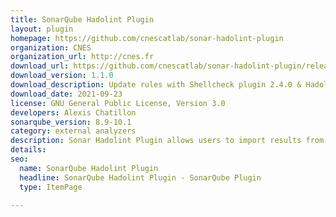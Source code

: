 ```yaml
---
title: SonarQube Hadolint Plugin
layout: plugin
homepage: https://github.com/cnescatlab/sonar-hadolint-plugin
organization: CNES
organization_url: http://cnes.fr
download_url: https://github.com/cnescatlab/sonar-hadolint-plugin/releases/download/1.1.0/sonar-hadolint-plugin-1.1.0.jar
download_version: 1.1.0
download_description: Update rules with Shellcheck plugin 2.4.0 & Hadolint 2.6.1, add hability to use wildcards in reports path, and fix a bug regarding absolute paths for reports.
download_date: 2021-09-23
license: GNU General Public License, Version 3.0
developers: Alexis Chatillon
sonarqube_version: 8.9-10.1
category: external analyzers
description: Sonar Hadolint Plugin allows users to import results from Hadolint into SonarQube. To do this, it creates a Dockerfile language with highlightings & metrics, and a Quality Profile with Hadolint & Shellcheck rules.
details: 
seo:
  name: SonarQube Hadolint Plugin
  headline: SonarQube Hadolint Plugin - SonarQube Plugin
  type: ItemPage

---
```

